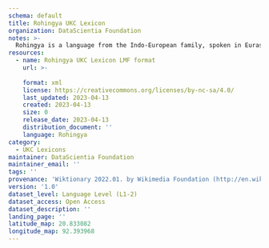 ```yaml
---
schema: default
title: Rohingya UKC Lexicon
organization: DataScientia Foundation
notes: >-
  Rohingya is a language from the Indo-European family, spoken in Eurasia. The UKC Lexicon of Rohingya is represented as a lexico-semantic network. It consists of words, word senses, synsets, as well as sense-level and synset-level relationships.
resources:
  - name: Rohingya UKC Lexicon LMF format
    url: >-
      
    format: xml
    license: https://creativecommons.org/licenses/by-nc-sa/4.0/
    last_updated: 2023-04-13
    created: 2023-04-13
    size: 0
    release_date: 2023-04-13
    distribution_document: ''
    language: Rohingya
category:
  - UKC Lexicons
maintainer: DataScientia Foundation
maintainer_email: ''
tags: ''
provenance: 'Wiktionary 2022.01. by Wikimedia Foundation (http://en.wiktionary.org); CogNet 2.1 by Khuyagbaatar Batsuren, National University of Mongolia (http://cognet.ukc.disi.unitn.it); Princeton WordNet 2.1 by Princeton University (https://wordnet.princeton.edu)'
version: '1.0'
dataset_level: Language Level (L1-2)
dataset_access: Open Access
dataset_description: ''
landing_page: ''
latitude_map: 20.833082
longitude_map: 92.393968
---
```

